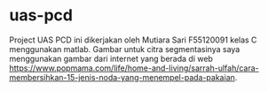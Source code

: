 # uas-pcd
Project UAS PCD ini dikerjakan oleh Mutiara Sari F55120091 kelas C menggunakan matlab. Gambar untuk citra segmentasinya saya menggunakan gambar dari internet yang berada di web https://www.popmama.com/life/home-and-living/sarrah-ulfah/cara-membersihkan-15-jenis-noda-yang-menempel-pada-pakaian.
